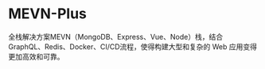 # MEVN-Plus
全栈解决方案MEVN（MongoDB、Express、Vue、Node）栈，结合GraphQL、Redis、Docker、CI/CD流程，使得构建大型和复杂的 Web 应用变得更加高效和可靠。
